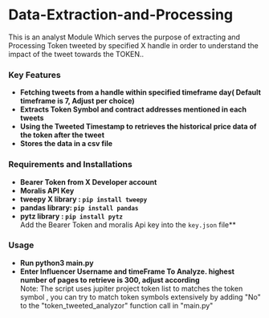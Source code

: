 # Data-Extraction-and-Processing
This is an analyst Module Which serves the purpose of extracting  and Processing Token tweeted by specified X handle in order to  understand the impact of the tweet towards  the TOKEN..  

### Key Features
- **Fetching tweets from a handle within specified timeframe day( Default timeframe  is 7, Adjust per choice)**
- **Extracts Token Symbol and contract addresses mentioned in each tweets**
- **Using  the Tweeted Timestamp to retrieves the historical price data of the token after the  tweet**
- **Stores the data in a csv file**


### Requirements and Installations
- **Bearer Token from X Developer account**
- **Moralis API Key**
- **tweepy X library : ```pip install tweepy```**
- **pandas library: ```pip install pandas```**
- **pytz library : ```pip install pytz```**<br>
  Add the Bearer Token and moralis Api key into the ```key.json``` file** 


### Usage
- **Run python3 main.py**
- **Enter Influencer Username  and timeFrame To Analyze. highest number of pages to retrieve is 300, adjust according**<br>
  Note: The script uses jupiter project token list to matches the token symbol , you can try to match token symbols extensively by adding "No" to the "token_tweeted_analyzor" function call in "main.py"
  

